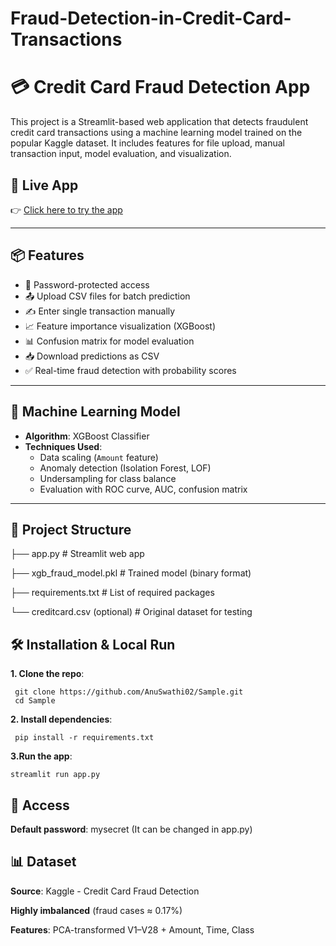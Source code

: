 # Fraud-Detection-in-Credit-Card-Transactions
# 💳 Credit Card Fraud Detection App

This project is a Streamlit-based web application that detects fraudulent credit card transactions using a machine learning model trained on the popular Kaggle dataset. It includes features for file upload, manual transaction input, model evaluation, and visualization.

## 🚀 Live App

👉 [Click here to try the app](https://sample-6hddxzvngpvwfxzp2gr3kv.streamlit.app/)  

---

## 📦 Features

- 🔐 Password-protected access
- 📤 Upload CSV files for batch prediction
- ✍️ Enter single transaction manually
- 📈 Feature importance visualization (XGBoost)
- 📊 Confusion matrix for model evaluation
- 📥 Download predictions as CSV
- ✅ Real-time fraud detection with probability scores

---

## 🧠 Machine Learning Model

- **Algorithm**: XGBoost Classifier
- **Techniques Used**:
  - Data scaling (`Amount` feature)
  - Anomaly detection (Isolation Forest, LOF)
  - Undersampling for class balance
  - Evaluation with ROC curve, AUC, confusion matrix

---

## 📁 Project Structure

├── app.py # Streamlit web app

├── xgb_fraud_model.pkl # Trained model (binary format)

├── requirements.txt # List of required packages

└── creditcard.csv (optional) # Original dataset for testing

## 🛠️ Installation & Local Run

**1. Clone the repo**:
   
     git clone https://github.com/AnuSwathi02/Sample.git
     cd Sample

**2. Install dependencies**:

     pip install -r requirements.txt

**3.Run the app**:

    streamlit run app.py

## 🔐 Access
**Default password**: mysecret (It can be changed in app.py)

## 📊 Dataset

**Source**: Kaggle - Credit Card Fraud Detection

**Highly imbalanced** (fraud cases ≈ 0.17%)

**Features**: PCA-transformed V1–V28 + Amount, Time, Class



    
